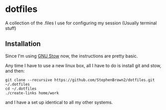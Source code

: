 dotfiles
========

A collection of the .files I use for configuring my session (Usually terminal stuff)

Installation
------------

Since I'm using [GNU Stow](https://www.gnu.org/software/stow/) now, the instructions are pretty basic.

Any time I have to use a new linux box, all I have to do is install git and stow, and then:

```shell
git clone --recursive https://github.com/StephenBrown2/dotfiles.git ~/.dotfiles
cd ~/.dotfiles
./create-links home/work
```

and I have a set up identical to all my other systems.
